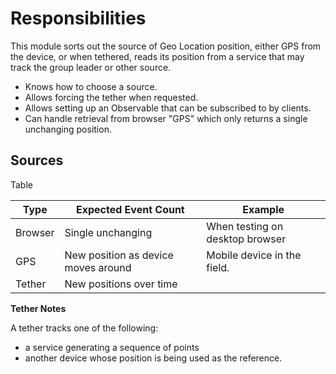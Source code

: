 # Responsibilities

This module sorts out the source of Geo Location position, either 
GPS from the device, or when tethered, reads its position from 
a service that may track the group leader or other source.

- Knows how to choose a source.
- Allows forcing the tether when requested.
- Allows setting up an Observable that can be subscribed to by 
clients.
- Can handle retrieval from browser "GPS" which only returns a
single unchanging position.

## Sources
Table 

| Type | Expected Event Count | Example |
|------|---------------------|------------|
| Browser | Single unchanging | When testing on desktop browser |
| GPS     | New position as device moves around | Mobile device in the field. |
| Tether  | New positions over time | 

**Tether Notes**

A tether tracks one of the following:
- a service generating a sequence of points
- another device whose position is being used as the reference.


